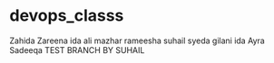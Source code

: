
# devops_classs
Zahida
Zareena
ida
ali mazhar
rameesha
suhail
syeda gilani
ida
Ayra
Sadeeqa
TEST BRANCH BY SUHAIL


